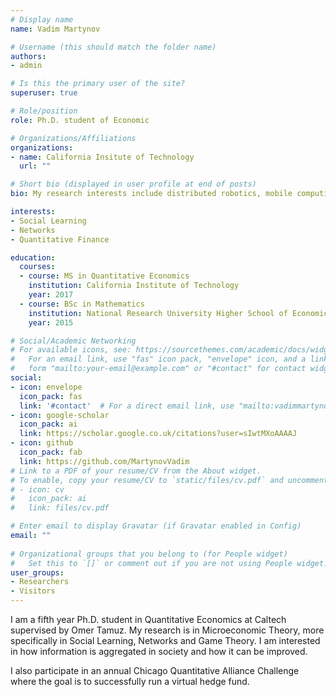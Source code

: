 ```yaml
---
# Display name
name: Vadim Martynov

# Username (this should match the folder name)
authors:
- admin

# Is this the primary user of the site?
superuser: true

# Role/position
role: Ph.D. student of Economic

# Organizations/Affiliations
organizations:
- name: California Insitute of Technology
  url: ""

# Short bio (displayed in user profile at end of posts)
bio: My research interests include distributed robotics, mobile computing and programmable matter.

interests:
- Social Learning
- Networks
- Quantitative Finance

education:
  courses:
  - course: MS in Quantitative Economics
    institution: California Institute of Technology
    year: 2017
  - course: BSc in Mathematics
    institution: National Research University Higher School of Economics
    year: 2015

# Social/Academic Networking
# For available icons, see: https://sourcethemes.com/academic/docs/widgets/#icons
#   For an email link, use "fas" icon pack, "envelope" icon, and a link in the
#   form "mailto:your-email@example.com" or "#contact" for contact widget.
social:
- icon: envelope
  icon_pack: fas
  link: '#contact'  # For a direct email link, use "mailto:vadimmartynov57@gmail.com".
- icon: google-scholar
  icon_pack: ai
  link: https://scholar.google.co.uk/citations?user=sIwtMXoAAAAJ
- icon: github
  icon_pack: fab
  link: https://github.com/MartynovVadim
# Link to a PDF of your resume/CV from the About widget.
# To enable, copy your resume/CV to `static/files/cv.pdf` and uncomment the lines below.  
# - icon: cv
#   icon_pack: ai
#   link: files/cv.pdf

# Enter email to display Gravatar (if Gravatar enabled in Config)
email: ""
  
# Organizational groups that you belong to (for People widget)
#   Set this to `[]` or comment out if you are not using People widget.  
user_groups:
- Researchers
- Visitors
---
```


I am a fifth year Ph.D. student in Quantitative Economics at Caltech supervised by Omer Tamuz. My research is in Microeconomic Theory, more specifically in Social Learning, Networks and Game Theory. I am interested in how information is aggregated in society and how it can be improved.

I also participate in an annual Chicago Quantitative Alliance Challenge where the goal is to successfully run a virtual hedge fund.

